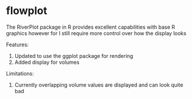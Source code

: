 # flowplot
The RiverPlot package in R provides excellent capabilities with base R graphics however for I still require more control over how the display looks

Features:
1) Updated to use the ggplot package for rendering 
2) Added display for volumes

Limitations:
1) Currently overlapping volume values are displayed and can look quite bad
